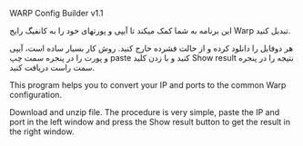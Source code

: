 WARP Config Builder v1.1

این برنامه به شما کمک میکند تا آیپی و پورتهای خود را به کانفیگ رایج Warp تبدیل کنید.

هر دوفایل را دانلود کرده و از حالت فشرده خارج کنید. روش کار بسیار ساده است، آیپی و پورت را در پنجره سمت چپ paste کنید و با زدن کلید Show result نتیجه را در پنجره سمت راست دریافت کنید.





This program helps you to convert your IP and ports to the common Warp configuration.

Download and unzip file. The procedure is very simple, paste the IP and port in the left window and press the Show result button to get the result in the right window.
